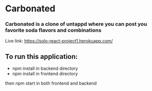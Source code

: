 # Carbonated

### Carbonated is a clone of untappd where you can post you favorite soda flavors and combinations

Live link: https://solo-react-project1.herokuapp.com/

## To run this application:

* npm install in backend directory
* npm install in frontend directory

then npm start in both frontend and backend
